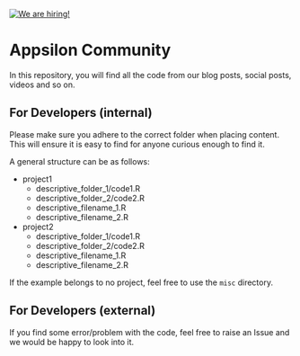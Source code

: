 <a href = "https://appsilon.com/careers/" target="_blank"><img src="http://d2v95fjda94ghc.cloudfront.net/hiring.png" alt="We are hiring!"/></a>

# Appsilon Community 
In this repository, you will find all the code from our blog posts, social posts, videos and so on.

## For Developers (internal)
Please make sure you adhere to the correct folder when placing content. This will ensure it is easy to find for anyone curious enough to find it.

A general structure can be as follows:
- project1
  - descriptive_folder_1/code1.R
  - descriptive_folder_2/code2.R
  - descriptive_filename_1.R
  - descriptive_filename_2.R
- project2
  - descriptive_folder_1/code1.R
  - descriptive_folder_2/code2.R
  - descriptive_filename_1.R
  - descriptive_filename_2.R
  
If the example belongs to no project, feel free to use the `misc` directory.
  
 ## For Developers (external)
If you find some error/problem with the code, feel free to raise an Issue and we would be happy to look into it.
